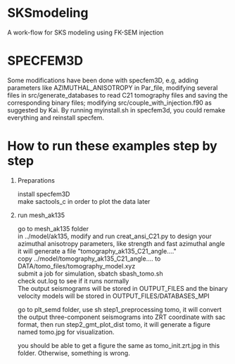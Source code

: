 # SKSmodeling
A work-flow for SKS modeling using FK-SEM injection

# SPECFEM3D
Some modifications have been done with specfem3D, e.g, adding parameters like AZIMUTHAL_ANISOTROPY in Par_file, modifying several files in src/generate_databases to read C21 tomography files and saving the corresponding binary files; modifying src/couple_with_injection.f90 as suggested by Kai.
By running myinstall.sh in specfem3d, you could remake everything and reinstall specfem.

# How to run these examples step by step
1. Preparations
   
   install specfem3D \
   make sactools_c in order to plot the data later 
1. run mesh_ak135 

   go to mesh_ak135 folder \
   in ../model/ak135, modify and run creat_ansi_C21.py to design your azimuthal anisotropy parameters, like strength and fast azimuthal angle
   it will generate a file "tomography_ak135_C21_angle...." \
   copy ../model/tomography_ak135_C21_angle.... to DATA/tomo_files/tomography_model.xyz \
   submit a job for simulation, sbatch sbash_tomo.sh \
   check out.log to see if it runs normally \
   The output seismograms will be stored in OUTPUT_FILES and the binary velocity models will be stored in OUTPUT_FILES/DATABASES_MPI 

   go to plt_semd folder, use sh step1_preprocessing tomo, it will convert the output three-component seismograms into ZRT coordinate with sac format, then run step2_gmt_plot_dist tomo, it will generate a figure named tomo.jpg for visualization.

   you should be able to get a figure the same as tomo_init.zrt.jpg in this folder. Otherwise, something is wrong.

